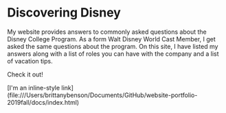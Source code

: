 # Discovering Disney

My website provides answers to commonly asked questions about the Disney College Program.  As a form Walt Disney World Cast Member, I get asked the same questions about the program.  On this site, I have listed my answers along with a list of roles you can have with the company and a list of vacation tips.

Check it out!

[I'm an inline-style link] (file:///Users/brittanybenson/Documents/GitHub/website-portfolio-2019fall/docs/index.html)
